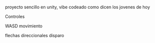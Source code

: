 proyecto sencillo en unity, vibe codeado como dicen los jovenes de hoy

Controles

WASD movimiento

flechas direccionales disparo
